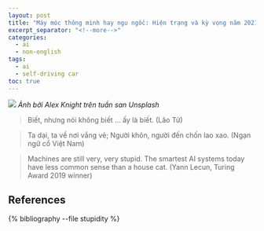 ```yaml
---
layout: post
title: "Máy móc thông minh hay ngu ngốc: Hiện trạng và kỳ vọng năm 2021"
excerpt_separator: "<!--more-->"
categories:
  - ai
  - non-english
tags:
  - ai
  - self-driving car
toc: true
---
```


![](https://images.takeshape.io/fd194db7-7b25-4b5a-8cc7-da7f31fab475/dev/506ce9ea-6dd8-4f26-a38d-1699371ea39a/alex-knight-199368-unsplash.jpg?auto=compress%2Cformat&crop=faces&fit=crop&fm=jpg&h=1600&q=70&w=2400)
_Ảnh bởi Alex Knight trên tuần san Unsplash_

> Biết, nhưng nói không biết ... ấy là biết. (Lão Tử)

> Ta dại, ta về nơi vắng vẻ;
> Người khôn, người đến chốn lao xao. (Ngạn ngữ cổ Việt Nam)

> Machines are still very, very stupid. The smartest AI systems today have less common sense than a house cat.
> (Yann Lecun, Turing Award 2019 winner)
<!--more-->

## References

{% bibliography --file stupidity %}